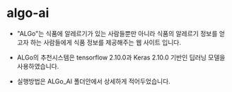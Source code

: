 # algo-ai
- "ALGo"는 식품에 알레르기가 있는 사람들뿐만 아니라 식품의 알레르기 정보를 얻고자 하는 사람들에게 식품 정보를 제공해주는 웹 사이트 입니다.

- ALGo의 추천시스템은 tensorflow 2.10.0과 Keras 2.10.0 기반인 딥러닝 모델을 사용하였습니다.

- 실행방법은 ALGo_AI 폴더안에서 상세하게 적어두었습니다.
